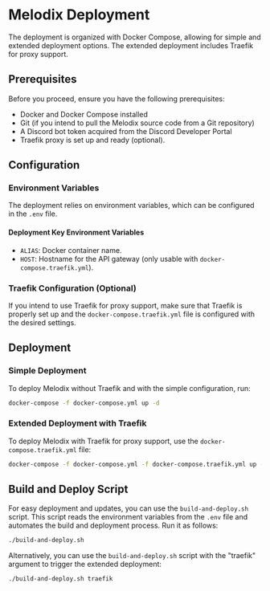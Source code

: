 # Melodix Deployment

The deployment is organized with Docker Compose, allowing for simple and extended deployment options. The extended deployment includes Traefik for proxy support.

## Prerequisites

Before you proceed, ensure you have the following prerequisites:

- Docker and Docker Compose installed
- Git (if you intend to pull the Melodix source code from a Git repository)
- A Discord bot token acquired from the Discord Developer Portal
- Traefik proxy is set up and ready (optional).

## Configuration

### Environment Variables

The deployment relies on environment variables, which can be configured in the `.env` file.

#### Deployment Key Environment Variables

- `ALIAS`: Docker container name.
- `HOST`: Hostname for the API gateway (only usable with `docker-compose.traefik.yml`).

### Traefik Configuration (Optional)

If you intend to use Traefik for proxy support, make sure that Traefik is properly set up and the `docker-compose.traefik.yml` file is configured with the desired settings.

## Deployment

### Simple Deployment

To deploy Melodix without Traefik and with the simple configuration, run:

```bash
docker-compose -f docker-compose.yml up -d
```

### Extended Deployment with Traefik

To deploy Melodix with Traefik for proxy support, use the `docker-compose.traefik.yml` file:

```bash
docker-compose -f docker-compose.yml -f docker-compose.traefik.yml up -d
```

## Build and Deploy Script

For easy deployment and updates, you can use the `build-and-deploy.sh` script. This script reads the environment variables from the `.env` file and automates the build and deployment process. Run it as follows:

```bash
./build-and-deploy.sh
```

Alternatively, you can use the `build-and-deploy.sh` script with the "traefik" argument to trigger the extended deployment:

```bash
./build-and-deploy.sh traefik
```
